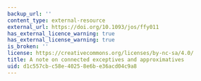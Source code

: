 ```yaml
---
backup_url: ''
content_type: external-resource
external_url: https://doi.org/10.1093/jos/ffy011
has_external_licence_warning: true
has_external_license_warning: true
is_broken: ''
license: https://creativecommons.org/licenses/by-nc-sa/4.0/
title: A note on connected exceptives and approximatives
uid: d1c557cb-c58e-4025-8e6b-e36acd04c9a8
---
```

